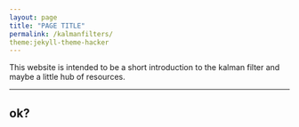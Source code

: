```yaml
---
layout: page
title: "PAGE TITLE"
permalink: /kalmanfilters/
theme:jekyll-theme-hacker
---
```


This website is intended to be a short introduction to the kalman filter and maybe a little hub of resources.

---
ok?
---
